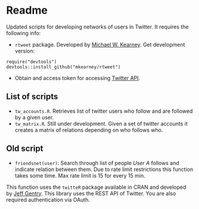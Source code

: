 # Readme

Updated scripts for developing networks of users in Twitter. It requires the following info:

- `rtweet` package. Developed by [Michael W. Kearney](https://mkearney.github.io/). Get development version:

```
require("devtools")
devtools::install_github("mkearney/rtweet")
```

- Obtain and access token for accessing [Twitter API](https://apps.twitter.com/).

## List of scripts

- `tw_accounts.R`. Retrieves list of twitter users who follow and are followed by a given user.
- `tw_matrix.R`. Still under development. Given a set of twitter accounts it creates a matrix of relations depending on who follows who.

## Old script

* `friendsnet(user)`: Search through list of people *User A* follows and indicate relation between them. Due to rate limit restrictions this function takes some time. Max rate limit is 15 for every 15 min.

This function uses the `twitteR` package available in CRAN and developed by [Jeff Gentry](https://github.com/geoffjentry). This library uses the REST API of Twitter. You are also required authentication via OAuth.

